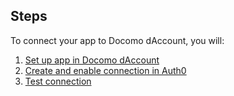 ## Steps

To connect your app to Docomo dAccount, you will:

1. [Set up app in Docomo dAccount](#set-up-app-in-docomo-daccount)
2. [Create and enable connection in Auth0](#create-and-enable-connection-in-auth0)
3. [Test connection](#test-connection)
